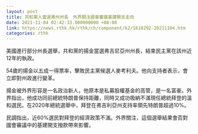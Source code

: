 ```yaml
---
layout: post
title: 共和黨人當選弗州州長　外界關注國會審議基建開支走向
date: 2021-11-04 02:42:33.000000000 +08:00
link: https://news.rthk.hk/rthk/ch/component/k2/1618292-20211104.htm
categories: rthk
---
```


美國進行部分州長選舉，共和黨的揚金當選弗吉尼亞州州長，結束民主黨在該州近12年的執政。

54歲的揚金以五成一得票率，擊敗民主黨候選人麥考利夫。他向支持者表示，會立即對州政進行變革。

揚金被外界形容是一名政治新人，他原本是私募股權基金的高管，是一名富豪。外界指出，他成功同前總統特朗普保持距離，同時又成功吸納不滿現任總統拜登的溫和選民。在2020年總統選舉中，拜登在弗吉利亞州支持率領先特朗普超過10%。

民調指出，近60%選民對拜登的經濟政策不滿。外界關注，這個選舉結果會否對國會審議中的基建開支撥款帶來影響。
